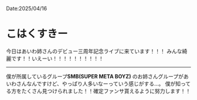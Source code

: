 Date:2025/04/16
# こはくすきー

今日はあいわ姉さんのデビュー三周年記念ライブに来ています！！！
みんな綺麗です！！いえーい！！！！！！！！！！

---

僕が所属しているグループ**SMB(SUPER META BOYZ)** のお姉さんグループがあいわさんなんですけど、やっぱり人多いなーっていう感じがする…。
僕が知ってる方をたくさん見つけられました！！確定ファンサ貰えるように努力します！！
